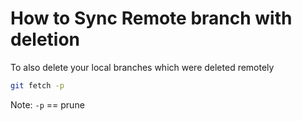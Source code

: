 # How to Sync Remote branch with deletion

To also delete your local branches which were deleted remotely

```bash
git fetch -p
```

Note: `-p` == prune
